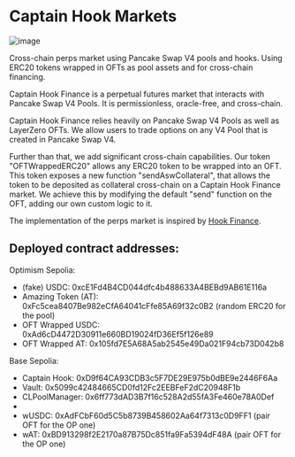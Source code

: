 # Captain Hook Markets
![image](https://github.com/user-attachments/assets/98a27aa1-310c-42fb-854b-d14a533805b7)

Cross-chain perps market using Pancake Swap V4 pools and hooks. Using ERC20 tokens wrapped in OFTs as pool assets and for cross-chain financing.

Captain Hook Finance is a perpetual futures market that interacts with Pancake Swap V4 Pools. It is permissionless, oracle-free, and cross-chain.

Captain Hook Finance relies heavily on Pancake Swap V4 Pools as well as LayerZero OFTs. We allow users to trade options on any V4 Pool that is created in Pancake Swap V4.

Further than that, we add significant cross-chain capabilities. Our token "OFTWrappedERC20" allows any ERC20 token to be wrapped into an OFT. This token exposes a new function "sendAswCollateral", that allows the token to be deposited as collateral cross-chain on a Captain Hook Finance market. We achieve this by modifying the default "send" function on the OFT, adding our own custom logic to it.

The implementation of the perps market is inspired by [Hook Finance](https://github.com/hook-finance/hook-finance-hook).

## Deployed contract addresses:

Optimism Sepolia:
- (fake) USDC: 0xcE1Fd4B4CD044dfc4b488633A4BEBd9AB61E116a
- Amazing Token (AT): 0xFc5cea8407Be982eCfA64041cFfe85A69f32c0B2 (random ERC20 for the pool)
- OFT Wrapped USDC: 0xAd6cD4472D30911e660BD19024fD36Ef5f126e89
- OFT Wrapped AT: 0x105fd7E5A68A5ab2545e49Da021F94cb73D042b8

Base Sepolia:
- Captain Hook: 0xD9f64CA93CDB3c5F7DE29E975b0dBE9e2446F6Aa
- Vault: 0x5099c42484665CD0fd12Fc2EEBFeF2dC20948F1b
- CLPoolManager: 0x6ff773dAD3B7f16c528A2d55fA3Fe460e78A0Def
- 
- wUSDC: 0xAdFCbF60d5C5b8739B458602Aa64f7313c0D9FF1 (pair OFT for the OP one)
- wAT: 0xBD913298f2E2170a87B75Dc851fa9Fa5394dF48A (pair OFT for the OP one)

